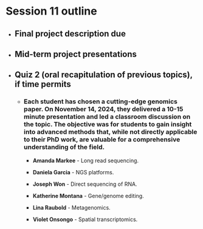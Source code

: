 # Session 11 outline

* ## Final project description due
* ## Mid-term project presentations
* ## Quiz 2 (oral recapitulation of previous topics), if time permits

   * ### Each student has chosen a cutting-edge genomics paper. On November 14, 2024, they delivered a 10-15 minute presentation and led a classroom discussion on the topic. The objective was for students to gain insight into advanced methods that, while not directly applicable to their PhD work, are valuable for a comprehensive understanding of the field. 

       * **Amanda Markee** - Long read sequencing.
    
       * **Daniela Garcia** - NGS platforms.

       * **Joseph Won** - Direct sequencing of RNA.
    
       * **Katherine Montana** - Gene/genome editing.
    
       * **Lina Raubold** - Metagenomics.
      
       * **Violet Onsongo** - Spatial transcriptomics. 
